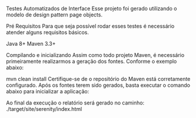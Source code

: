Testes Automatizados de Interface
Esse projeto foi gerado utilizando o modelo de design pattern page objects.

Pré Requisitos
Para que seja possível rodar esses testes é necessário atender alguns requisitos básicos.

Java 8+
Maven 3.3+

Compilando e inicializando
Assim como todo projeto Maven, é necessário primeiramente realizarmos a geração dos fontes. Conforme o exemplo abaixo:

mvn clean install
Certifique-se de o repositório do Maven está corretamente configurado. Após os fontes terem sido gerados, basta executar o comando abaixo para inicializar a aplicação:

Ao final da execução o relatório será gerado no caminho: ./target/site/serenity/index.html